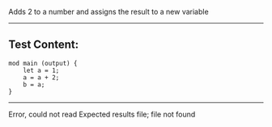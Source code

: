 Adds 2 to a number and assigns the result to a new variable

-------------------------


Test Content: 
-------------------------
```
mod main (output) {
    let a = 1;
    a = a + 2;
    b = a;
}
```
------------------------
Error, could not read Expected results file; file not found

```